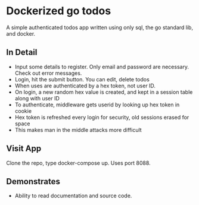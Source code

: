 # Dockerized go todos

A simple authenticated todos app written using only sql, the go standard lib, and docker.

## In Detail
* Input some details to register. Only email and password are necessary. Check out error messages. 
* Login, hit the submit button. You can edit, delete todos
* When uses are authenticated by a hex token, not user ID.
* On login, a new random hex value is created, and kept in a session table along with user ID
* To authenticate, middleware gets userid by looking up hex token in cookie
* Hex token is refreshed every login for security, old sessions erased for space
* This makes man in the middle attacks more difficult


## Visit App

Clone the repo, type docker-compose up. Uses port 8088.

## Demonstrates
* Ability to read documentation and source code.
